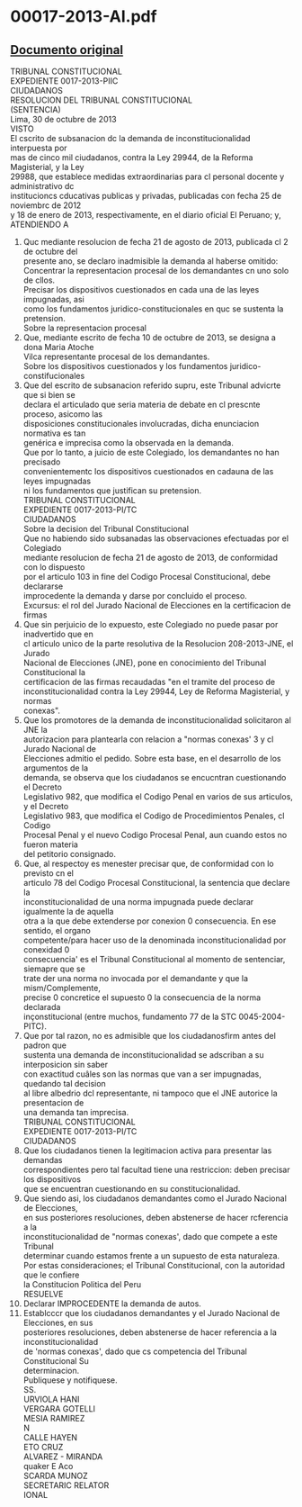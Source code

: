 
00017-2013-AI.pdf
=================
  
[Documento original](https://tc.gob.pe/jurisprudencia/2014/00017-2013-AI.pdf)  
---  
TRIBUNAL CONSTITUCIONAL  
EXPEDIENTE 0017-2013-PIIC  
CIUDADANOS  
RESOLUCION DEL TRIBUNAL CONSTITUCIONAL  
(SENTENCIA)  
Lima, 30 de octubre de 2013  
VISTO  
El cscrito de subsanacion dc la demanda de inconstitucionalidad interpuesta por  
mas de cinco mil ciudadanos, contra la Ley 29944, de la Reforma Magisterial, y la Ley  
29988, que establece medidas extraordinarias para cl personal docente y administrativo dc  
institucioncs cducativas publicas y privadas, publicadas con fecha 25 de noviembrc de 2012  
y 18 de enero de 2013, respectivamente, en el diario oficial El Peruano; y,  
ATENDIENDO A  
1. Quc mediante resolucion de fecha 21 de agosto de 2013, publicada cl 2 de octubre del  
presente ano, se declaro inadmisible la demanda al haberse omitido:  
Concentrar la representacion procesal de los demandantes cn uno solo de cllos.  
Precisar los dispositivos cuestionados en cada una de las leyes impugnadas, asi  
como los fundamentos juridico-constitucionales en quc se sustenta la pretension.  
Sobre la representacion procesal  
2. Que, mediante escrito de fecha 10 de octubre de 2013, se designa a dona Maria Atoche  
Vilca representante procesal de los demandantes.  
Sobre los dispositivos cuestionados y los fundamentos juridico-constifucionales  
3. Que del escrito de subsanacion referido supru, este Tribunal advicrte que si bien se  
declara el articulado que seria materia de debate en cl prescnte proceso, asicomo las  
disposiciones constitucionales involucradas, dicha enunciacion normativa es tan  
genérica e imprecisa como la observada en la demanda.  
Que por lo tanto, a juicio de este Colegiado, los demandantes no han precisado  
convenientementc los dispositivos cuestionados en cadauna de las leyes impugnadas  
ni los fundamentos que justifican su pretension.  
TRIBUNAL CONSTITUCIONAL  
EXPEDIENTE 0017-2013-PI/TC  
CIUDADANOS  
Sobre la decision del Tribunal Constitucional  
Que no habiendo sido subsanadas las observaciones efectuadas por el Colegiado  
mediante resolucion de fecha 21 de agosto de 2013, de conformidad con lo dispuesto  
por el articulo 103 in fine del Codigo Procesal Constitucional, debe declararse  
improcedente la demanda y darse por concluido el proceso.  
Excursus: el rol del Jurado Nacional de Elecciones en la certificacion de firmas  
6. Que sin perjuicio de lo expuesto, este Colegiado no puede pasar por inadvertido que en  
cl articulo unico de la parte resolutiva de la Resolucion 208-2013-JNE, el Jurado  
Nacional de Elecciones (JNE), pone en conocimiento del Tribunal Constitucional la  
certificacion de las firmas recaudadas "en el tramite del proceso de  
inconstitucionalidad contra la Ley 29944, Ley de Reforma Magisterial, y normas  
conexas".  
7. Que los promotores de la demanda de inconstitucionalidad solicitaron al JNE la  
autorizacion para plantearla con relacion a "normas conexas' 3 y cl Jurado Nacional de  
Elecciones admitio el pedido. Sobre esta base, en el desarrollo de los argumentos de la  
demanda, se observa que los ciudadanos se encucntran cuestionando el Decreto  
Legislativo 982, que modifica el Codigo Penal en varios de sus articulos, y el Decreto  
Legislativo 983, que modifica el Codigo de Procedimientos Penales, cl Codigo  
Procesal Penal y el nuevo Codigo Procesal Penal, aun cuando estos no fueron materia  
del petitorio consignado.  
18. Que, al respectoy es menester precisar que, de conformidad con lo previsto cn el  
articulo 78 del Codigo Procesal Constitucional, la sentencia que declare la  
inconstitucionalidad de una norma impugnada puede declarar igualmente la de aquella  
otra a la que debe extenderse por conexion 0 consecuencia. En ese sentido, el organo  
competente/para hacer uso de la denominada inconstitucionalidad por conexidad 0  
consecuencia' es el Tribunal Constitucional al momento de sentenciar, siemapre que se  
trate der una norma no invocada por el demandante y que la mism/Complemente,  
precise 0 concretice el supuesto 0 la consecuencia de la norma declarada  
inçonstitucional (entre muchos, fundamento 77 de la STC 0045-2004-PITC).  
9. Que por tal razon, no es admisible que los ciudadanosfirm antes del padron que  
sustenta una demanda de inconstitucionalidad se adscriban a su interposicion sin saber  
con exactitud cuâles son las normas que van a ser impugnadas, quedando tal decision  
al libre albedrio dcl representante, ni tampoco que el JNE autorice la presentacion de  
una demanda tan imprecisa.  
TRIBUNAL CONSTITUCIONAL  
EXPEDIENTE 0017-2013-PI/TC  
CIUDADANOS  
10. Que los ciudadanos tienen la legitimacion activa para presentar las demandas  
correspondientes pero tal facultad tiene una restriccion: deben precisar los dispositivos  
que se encuentran cuestionando en su constitucionalidad.  
11. Que siendo asi, los ciudadanos demandantes como el Jurado Nacional de Elecciones,  
en sus posteriores resoluciones, deben abstenerse de hacer rcferencia a la  
inconstitucionalidad de "normas conexas', dado que compete a este Tribunal  
determinar cuando estamos frente a un supuesto de esta naturaleza.  
Por estas consideraciones; el Tribunal Constitucional, con la autoridad que le confiere  
la Constitucion Politica del Peru  
RESUELVE  
1. Declarar IMPROCEDENTE la demanda de autos.  
2. Establcccr que los ciudadanos demandantes y el Jurado Nacional de Elecciones, en sus  
posteriores resoluciones, deben abstenerse de hacer referencia a la inconstitucionalidad  
de 'normas conexas', dado que cs competencia del Tribunal Constitucional Su  
determinacion.  
Publiquese y notifiquese.  
SS.  
URVIOLA HANI  
VERGARA GOTELLI  
MESIA RAMIREZ  
N  
CALLE HAYEN  
ETO CRUZ  
ALVAREZ - MIRANDA  
quaker E Aco  
SCARDA MUNOZ  
SECRETARIC RELATOR  
IONAL